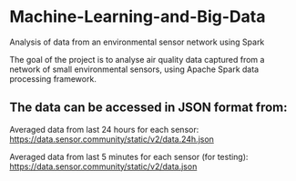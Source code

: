 # Machine-Learning-and-Big-Data
Analysis of data from an environmental sensor network using Spark

The goal of the project is to analyse air quality data captured from a network of small environmental sensors, using Apache Spark data processing framework. 

## The data can be accessed in JSON format from:

 Averaged data from last 24 hours for each sensor: https://data.sensor.community/static/v2/data.24h.json
 
 Averaged data from last 5 minutes for each sensor (for testing): https://data.sensor.community/static/v2/data.json
